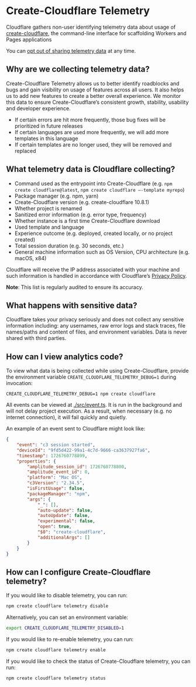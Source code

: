 # Create-Cloudflare Telemetry

Cloudflare gathers non-user identifying telemetry data about usage of [create-cloudflare](https://www.npmjs.com/package/create-cloudflare), the command-line interface for scaffolding Workers and Pages applications

You can [opt out of sharing telemetry data](#how-can-i-configure-create-cloudflare-telemetry) at any time.

## Why are we collecting telemetry data?

Create-Cloudflare Telemetry allows us to better identify roadblocks and bugs and gain visibility on usage of features across all users. It also helps us to add new features to create a better overall experience. We monitor this data to ensure Create-Cloudflare’s consistent growth, stability, usability and developer experience.

- If certain errors are hit more frequently, those bug fixes will be prioritized in future releases
- If certain languages are used more frequently, we will add more templates in this language
- If certain templates are no longer used, they will be removed and replaced

## What telemetry data is Cloudflare collecting?

- Command used as the entrypoint into Create-Cloudflare (e.g. `npm create cloudflare@latest`, `npm create cloudflare –-template myrepo`)
- Package manager (e.g. npm, yarn)
- Create-Cloudflare version (e.g. create-cloudflare 10.8.1)
- Whether project is renamed
- Sanitized error information (e.g. error type, frequency)
- Whether instance is a first time Create-Cloudflare download
- Used template and language
- Experience outcome (e.g. deployed, created locally, or no project created)
- Total session duration (e.g. 30 seconds, etc.)
- General machine information such as OS Version, CPU architecture (e.g. macOS, x84)

Cloudflare will receive the IP address associated with your machine and such information is handled in accordance with Cloudflare’s [Privacy Policy](https://www.cloudflare.com/privacypolicy/).

**Note**: This list is regularly audited to ensure its accuracy.

## What happens with sensitive data?

Cloudflare takes your privacy seriously and does not collect any sensitive information including: any usernames, raw error logs and stack traces, file names/paths and content of files, and environment variables. Data is never shared with third parties.

## How can I view analytics code?

To view what data is being collected while using Create-Cloudflare, provide the environment variable `CREATE_CLOUDFLARE_TELEMETRY_DEBUG=1` during invocation:

`CREATE_CLOUDFLARE_TELEMETRY_DEBUG=1 npm create cloudflare`

All events can be viewed at [./src/event.ts](./src/event.ts). It is run in the background and will not delay project execution. As a result, when necessary (e.g. no internet connection), it will fail quickly and quietly.

An example of an event sent to Cloudflare might look like:

```json
{
	"event": "c3 session started",
	"deviceId": "9fd5d422-99a1-4c7d-9666-ca3637927fa6",
	"timestamp": 1726760778899,
	"properties": {
		"amplitude_session_id": 1726760778800,
		"amplitude_event_id": 0,
		"platform": "Mac OS",
		"c3Version": "2.34.5",
		"isFirstUsage": false,
		"packageManager": "npm",
		"args": {
			"_": [],
			"auto-update": false,
			"autoUpdate": false,
			"experimental": false,
			"open": true,
			"$0": "create-cloudflare",
			"additionalArgs": []
		}
	}
}
```

## How can I configure Create-Cloudflare telemetry?

If you would like to disable telemetry, you can run:

```sh
npm create cloudflare telemetry disable
```

Alternatively, you can set an environment variable:

```sh
export CREATE_CLOUDFLARE_TELEMETRY_DISABLED=1
```

If you would like to re-enable telemetry, you can run:

```sh
npm create cloudflare telemetry enable
```

If you would like to check the status of Create-Cloudflare telemetry, you can run:

```sh
npm create cloudflare telemetry status
```
